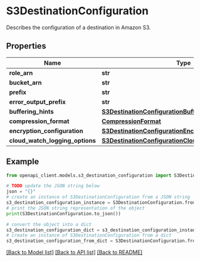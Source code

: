 # S3DestinationConfiguration

Describes the configuration of a destination in Amazon S3.

## Properties

Name | Type | Description | Notes
------------ | ------------- | ------------- | -------------
**role_arn** | **str** |  | 
**bucket_arn** | **str** |  | 
**prefix** | **str** |  | [optional] 
**error_output_prefix** | **str** |  | [optional] 
**buffering_hints** | [**S3DestinationConfigurationBufferingHints**](S3DestinationConfigurationBufferingHints.md) |  | [optional] 
**compression_format** | [**CompressionFormat**](CompressionFormat.md) |  | [optional] 
**encryption_configuration** | [**S3DestinationConfigurationEncryptionConfiguration**](S3DestinationConfigurationEncryptionConfiguration.md) |  | [optional] 
**cloud_watch_logging_options** | [**S3DestinationConfigurationCloudWatchLoggingOptions**](S3DestinationConfigurationCloudWatchLoggingOptions.md) |  | [optional] 

## Example

```python
from openapi_client.models.s3_destination_configuration import S3DestinationConfiguration

# TODO update the JSON string below
json = "{}"
# create an instance of S3DestinationConfiguration from a JSON string
s3_destination_configuration_instance = S3DestinationConfiguration.from_json(json)
# print the JSON string representation of the object
print(S3DestinationConfiguration.to_json())

# convert the object into a dict
s3_destination_configuration_dict = s3_destination_configuration_instance.to_dict()
# create an instance of S3DestinationConfiguration from a dict
s3_destination_configuration_from_dict = S3DestinationConfiguration.from_dict(s3_destination_configuration_dict)
```
[[Back to Model list]](../README.md#documentation-for-models) [[Back to API list]](../README.md#documentation-for-api-endpoints) [[Back to README]](../README.md)


